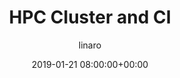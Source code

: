 ---
author: linaro
categories:
- events
- workshop
- arm-hpc-2019
comments: false
event: arm-hpc-2019
date: '2019-01-21 08:00:00+00:00'
image:
  featured: true
  path: /assets/images/content/hpc-asia-2019-share-image.png
layout: resource-post
title: 'HPC Cluster and CI'
speakers:
- biography: '""'
  company: Linaro
  job-title: 
  name:  Renato Golin & Baptiste Gerondeau
youtube_video_url: https://www.youtube.com/watch?v=axQ_gYET7jA&list=PLKZSArYQptsPLGSEUycUowh9oy8WF_epV&index=8&t=0s
amazon_s3_presentation_url: https://static.linaro.org/event-resources/arm-hpc-2019/slides/HPCClusterandCI8.pdf
---